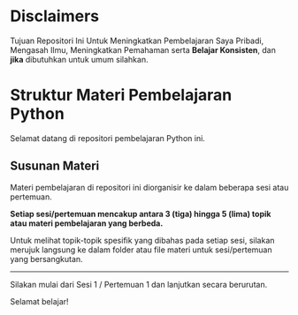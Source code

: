 # Disclaimers
Tujuan Repositori Ini Untuk Meningkatkan Pembelajaran Saya Pribadi, Mengasah Ilmu, Meningkatkan Pemahaman serta **Belajar Konsisten**, dan **jika** dibutuhkan untuk umum silahkan. 


# Struktur Materi Pembelajaran Python

Selamat datang di repositori pembelajaran Python ini.

## Susunan Materi

Materi pembelajaran di repositori ini diorganisir ke dalam beberapa sesi atau pertemuan.

**Setiap sesi/pertemuan mencakup antara 3 (tiga) hingga 5 (lima) topik atau materi pembelajaran yang berbeda.**

Untuk melihat topik-topik spesifik yang dibahas pada setiap sesi, silakan merujuk langsung ke dalam folder atau file materi untuk sesi/pertemuan yang bersangkutan.

---

Silakan mulai dari Sesi 1 / Pertemuan 1 dan lanjutkan secara berurutan.

Selamat belajar!
